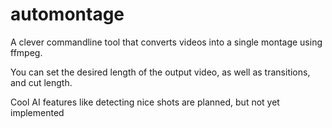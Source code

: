 # automontage

A clever commandline tool that converts videos into a single montage using ffmpeg. 

You can set the desired length of the output video, as well as transitions, and cut length.

Cool AI features like detecting nice shots are planned, but not yet implemented
